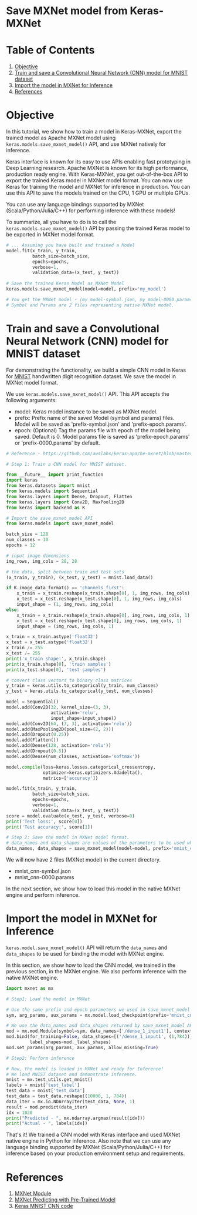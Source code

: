 # Save MXNet model from Keras-MXNet

# Table of Contents

1. [Objective](#objective)
2. [Train and save a Convolutional Neural Network (CNN) model for MNIST dataset](#train-and-save-a-convolutional-neural-network-(cnn)-model-for-mnist-dataset)
3. [Import the model in MXNet for Inference](#import-the-model-in-mxnet-for-inference)
4. [References](#references)

# Objective

In this tutorial, we show how to train a model in Keras-MXNet, export the trained model as Apache MXNet model using `keras.models.save_mxnet_model()` API, and use MXNet natively for inference.

Keras interface is known for its easy to use APIs enabling fast prototyping in Deep Learning research. Apache MXNet is known for its high performance, production ready engine. With Keras-MXNet, you get out-of-the-box API to export the trained Keras model in MXNet model format. 
You can now use Keras for training the model and MXNet for inference in production. You can use this API to save the 
models trained on the CPU, 1 GPU or multiple GPUs.

You can use any language bindings supported by MXNet (Scala/Python/Julia/C++) for performing inference with these 
models!

To summarize, all you have to do is to call the `keras.models.save_mxnet_model()` API by passing the trained Keras 
model to be exported in MXNet model format.

```python
# ... Assuming you have built and trained a Model
model.fit(x_train, y_train,
          batch_size=batch_size,
          epochs=epochs,
          verbose=1,
          validation_data=(x_test, y_test))
          
# Save the trained Keras Model as MXNet Model
keras.models.save_mxnet_model(model=model, prefix='my_model')

# You get the MXNet model - (my_model-symbol.json, my_model-0000.params) in your current directory.
# Symbol and Params are 2 files representing native MXNet model.

```
 
# Train and save a Convolutional Neural Network (CNN) model for MNIST dataset

For demonstrating the functionality, we build a simple CNN model in Keras for [MNIST](http://yann.lecun.com/exdb/mnist/) handwritten digit recognition dataset. We save the model in MXNet model format. 

We use `keras.models.save_mxnet_model()` API. This API accepts the following arguments:
* model: Keras model instance to be saved as MXNet model.
* prefix: Prefix name of the saved Model (symbol and params) files. Model will be saved as 'prefix-symbol.json' and 'prefix-epoch.params'.
* epoch: (Optional) Tag the params file with epoch of the model being saved. Default is 0. Model params file is saved as 'prefix-epoch.params' or 'prefix-0000.params' by default.

```python
# Reference - https://github.com/awslabs/keras-apache-mxnet/blob/master/examples/mnist_cnn.py

# Step 1: Train a CNN model for MNIST dataset.

from __future__ import print_function
import keras
from keras.datasets import mnist
from keras.models import Sequential
from keras.layers import Dense, Dropout, Flatten
from keras.layers import Conv2D, MaxPooling2D
from keras import backend as K

# Import the save_mxnet_model API
from keras.models import save_mxnet_model

batch_size = 128
num_classes = 10
epochs = 12

# input image dimensions
img_rows, img_cols = 28, 28

# the data, split between train and test sets
(x_train, y_train), (x_test, y_test) = mnist.load_data()

if K.image_data_format() == 'channels_first':
    x_train = x_train.reshape(x_train.shape[0], 1, img_rows, img_cols)
    x_test = x_test.reshape(x_test.shape[0], 1, img_rows, img_cols)
    input_shape = (1, img_rows, img_cols)
else:
    x_train = x_train.reshape(x_train.shape[0], img_rows, img_cols, 1)
    x_test = x_test.reshape(x_test.shape[0], img_rows, img_cols, 1)
    input_shape = (img_rows, img_cols, 1)

x_train = x_train.astype('float32')
x_test = x_test.astype('float32')
x_train /= 255
x_test /= 255
print('x_train shape:', x_train.shape)
print(x_train.shape[0], 'train samples')
print(x_test.shape[0], 'test samples')

# convert class vectors to binary class matrices
y_train = keras.utils.to_categorical(y_train, num_classes)
y_test = keras.utils.to_categorical(y_test, num_classes)

model = Sequential()
model.add(Conv2D(32, kernel_size=(3, 3),
                 activation='relu',
                 input_shape=input_shape))
model.add(Conv2D(64, (3, 3), activation='relu'))
model.add(MaxPooling2D(pool_size=(2, 2)))
model.add(Dropout(0.25))
model.add(Flatten())
model.add(Dense(128, activation='relu'))
model.add(Dropout(0.5))
model.add(Dense(num_classes, activation='softmax'))

model.compile(loss=keras.losses.categorical_crossentropy,
              optimizer=keras.optimizers.Adadelta(),
              metrics=['accuracy'])

model.fit(x_train, y_train,
          batch_size=batch_size,
          epochs=epochs,
          verbose=1,
          validation_data=(x_test, y_test))
score = model.evaluate(x_test, y_test, verbose=0)
print('Test loss:', score[0])
print('Test accuracy:', score[1])

# Step 2: Save the model in MXNet model format.
# data_names and data_shapes are values of the parameters to be used when loading the Model in MXNet.
data_names, data_shapes = save_mxnet_model(model=model, prefix='mnist_cnn', epoch=0)
``` 

We will now have 2 files (MXNet model) in the current directory.
* mnist_cnn-symbol.json
* mnist_cnn-0000.params

In the next section, we show how to load this model in the native MXNet engine and perform inference.

# Import the model in MXNet for Inference

`keras.model.save_mxnet_model()` API will return the `data_names` and `data_shapes` to be used for binding the model with MXNet engine. 

In this section, we show how to load the CNN model, we trained in the previous section, in the MXNet engine. We also 
perform inference with the native MXNet engine.

```python
import mxnet as mx

# Step1: Load the model in MXNet

# Use the same prefix and epoch parameters we used in save_mxnet_model API.
sym, arg_params, aux_params = mx.model.load_checkpoint(prefix='mnist_cnn', epoch=0)

# We use the data_names and data_shapes returned by save_mxnet_model API.
mod = mx.mod.Module(symbol=sym, data_names=['/dense_1_input1'], context=mx.cpu(), label_names=None)
mod.bind(for_training=False, data_shapes=[('/dense_1_input1', (1,784))], 
         label_shapes=mod._label_shapes)
mod.set_params(arg_params, aux_params, allow_missing=True)

# Step2: Perform inference

# Now, the model is loaded in MXNet and ready for Inference!
# We load MNIST dataset and demonstrate inference.
mnist = mx.test_utils.get_mnist()
labels = mnist['test_label']
test_data = mnist['test_data']
test_data = test_data.reshape((10000, 1, 784))
data_iter = mx.io.NDArrayIter(test_data, None, 1)
result = mod.predict(data_iter)
idx = 1020
print("Predicted - ", mx.ndarray.argmax(result[idx]))
print("Actual - ", labels[idx])
```

That's it! We trained a CNN model with Keras interface and used MXNet native engine in Python for inference. Also 
note that we can use any language binding supported by MXNet (Scala/Python/Julia/C++) for inference based on your 
production environment setup and requirements.

# References
1. [MXNet Module](https://mxnet.incubator.apache.org/api/python/module/module.html)
2. [MXNet Predicting with Pre-Trained Model](https://mxnet.incubator.apache.org/tutorials/python/predict_image.html)
3. [Keras MNIST CNN code](https://github.com/awslabs/keras-apache-mxnet/blob/master/examples/mnist_cnn.py)
